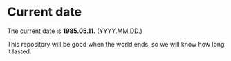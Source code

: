 # Current date

The current date is **1985.05.11.** (YYYY.MM.DD.)

This repository will be good when the world ends, so we will know how long it lasted.